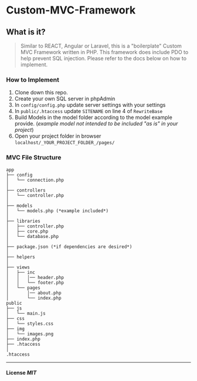 # Custom-MVC-Framework

## What is it?

>Similar to REACT, Angular or Laravel, this is a "boilerplate" Custom MVC Framework written in PHP. This framework does include PDO to help prevent SQL injection. Please refer to the docs below on how to implement.

### How to Implement

1. Clone down this repo.
2. Create your own SQL server in phpAdmin
3. In `config/config.php` update server settings with your settings
4. In `public/.htaccess` update `SITENAME` on line 4 of `RewriteBase`
5. Build Models in the model folder according to the model example provide. (*example model not intended to be included "as is" in your project*)
6. Open your project folder in browser `localhost/_YOUR_PROJECT_FOLDER_/pages/`

### MVC File Structure

```
app
├── config
│   └── connection.php
│ 
├── controllers
│   └── controller.php
│
├── models
│   └── models.php (*example included*)
│ 
├── libraries
│   ├── controller.php
│   ├── core.php
│   └── database.php
│ 
├── package.json (*if dependencies are desired*)
│
├── helpers
│
├── views
│   ├── inc
│   │   │── header.php
│   │   └── footer.php
│   └── pages
│       │── about.php
│       └── index.php
public
├── js
│   └── main.js
├── css
│   └── styles.css
├── img
│   └── images.png
├── index.php
├── .htaccess
│
.htaccess

```

---

#### License *MIT*
